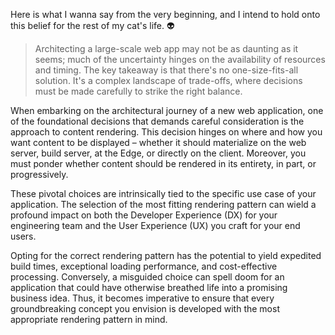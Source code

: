 Here is what I wanna say from the very beginning, and I intend to hold onto this belief for the rest of my cat's life. :alien:

> Architecting a large-scale web app may not be as daunting as it seems; much of the uncertainty hinges on the availability of resources and timing. The key takeaway is that there's no one-size-fits-all solution. It's a complex landscape of trade-offs, where decisions must be made carefully to strike the right balance.


When embarking on the architectural journey of a new web application, one of the foundational decisions that demands careful consideration is the approach to content rendering. This decision hinges on where and how you want content to be displayed – whether it should materialize on the web server, build server, at the Edge, or directly on the client. Moreover, you must ponder whether content should be rendered in its entirety, in part, or progressively.

These pivotal choices are intrinsically tied to the specific use case of your application. The selection of the most fitting rendering pattern can wield a profound impact on both the Developer Experience (DX) for your engineering team and the User Experience (UX) you craft for your end users.

Opting for the correct rendering pattern has the potential to yield expedited build times, exceptional loading performance, and cost-effective processing. Conversely, a misguided choice can spell doom for an application that could have otherwise breathed life into a promising business idea. Thus, it becomes imperative to ensure that every groundbreaking concept you envision is developed with the most appropriate rendering pattern in mind.